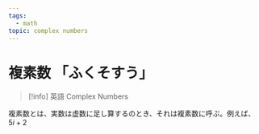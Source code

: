 ```yaml
---
tags:
  - math
topic: complex numbers
---
```


# 複素数 「ふくそすう」

> [!info] 英語
> Complex Numbers

複素数とは、実数は虚数に足し算するのとき、それは複素数に呼ぶ。例えば、$5i+2$
